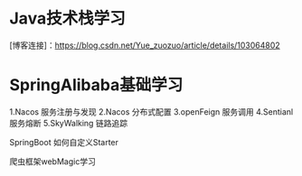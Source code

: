 # Java技术栈学习
[博客连接]：https://blog.csdn.net/Yue_zuozuo/article/details/103064802
# SpringAlibaba基础学习

1.Nacos 服务注册与发现
2.Nacos 分布式配置
3.openFeign 服务调用
4.Sentianl 服务熔断
5.SkyWalking 链路追踪

SpringBoot 如何自定义Starter 

爬虫框架webMagic学习 




